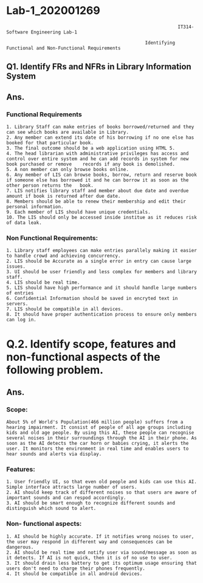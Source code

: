 # Lab-1_202001269

                                                                   IT314-Software Engineering Lab-1

                                                       Identifying Functional and Non-Functional Requirements

## Q1. Identify FRs and NFRs in Library Information System
## Ans. 
### Functional Requirements
    1. Library Staff can make entries of books borrowed/returned and they can see which books are available in Library. 
    2. Any member can extend its date of his borrowing if no one else has booked for that particular book.
    3. The final outcome should be a web application using HTML 5.
    4. The head librarian with administrative privileges has access and control over entire system and he can add records in system for new book purchased or remove    records if any book is demolished.  
    5. A non member can only browse books online.
    6. Any member of LIS can browse books, borrow, return and reserve book if someone else has borrowed it and he can borrow it as soon as the other person returns the   book.
    7. LIS notifies library staff and member about due date and overdue amount if book is returned after due date.
    8. Members should be able to renew their membership and edit their personal information.
    9. Each member of LIS should have unique credentials.
    10. The LIS should only be accessed inside institue as it reduces risk of data leak. 
    
### Non Functional Requirements:
    1. Library staff employees can make entries parallely making it easier to handle crowd and achieving concurrency. 
    2. LIS should be Accurate as a single error in entry can cause large issues.
    3. UI should be user friendly and less complex for members and library staff.
    4. LIS should be real time.
    5. LIS should have high performance and it should handle large numbers of entries 
    6. Confidential Information should be saved in encryted text in servers.
    7. LIS should be compatible in all devices.
    8. It should have proper authentication process to ensure only members can log in.

# Q.2. Identify scope, features and non-functional aspects of the following problem.
## Ans.
### Scope: 
    About 5% of World's Population(466 million people) suffers from a hearing impairment. It consist of people of all age groups including kids and old age people. By using this AI, these people can recognise several noises in their surroundings through the AI in their phone. As soon as the AI detects the car horn or babies crying, it alerts the user. It monitors the environment in real time and enables users to hear sounds and alerts via display.      

### Features:
    1. User friendly UI, so that even old people and kids can use this AI. Simple interface attracts large number of users.
    2. AI should keep track of different noises so that users are aware of important sounds and can respod accordingly. 
    3. AI should be smart enough to recognize different sounds and distinguish which sound to alert.

### Non- functional aspects:
    1. AI should be highly accurate. If it notifies wrong noises to user, the user may respond in different way and consequences can be dangerous.
    2. AI should be real time and notify user via sound/message as soon as it detects. If AI is not quick, then it is of no use to user.
    3. It should drain less battery to get its optimum usage ensuring that users don't need to charge their phones frequently.
    4. It should be compatible in all android devices.
